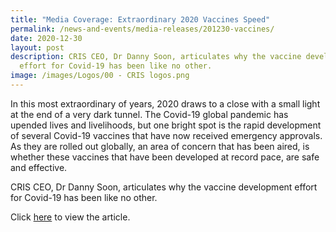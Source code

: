 ```yaml
---
title: "Media Coverage: Extraordinary 2020 Vaccines Speed"
permalink: /news-and-events/media-releases/201230-vaccines/
date: 2020-12-30
layout: post
description: CRIS CEO, Dr Danny Soon, articulates why the vaccine development
  effort for Covid-19 has been like no other.
image: /images/Logos/00 - CRIS logos.png
---
```

In this most extraordinary of years, 2020 draws to a close with a small light at the end of a very dark tunnel. The Covid-19 global pandemic has upended lives and livelihoods, but one bright spot is the rapid development of several Covid-19 vaccines that have now received emergency approvals. As they are rolled out globally, an area of concern that has been aired, is whether these vaccines that have been developed at record pace, are safe and effective. 

CRIS CEO, Dr Danny Soon, articulates why the vaccine development effort for Covid-19 has been like no other.

Click [here](https://www.straitstimes.com/singapore/fast-and-furious-can-we-trust-the-speedy-development-of-covid-19-vaccines) to view the article.